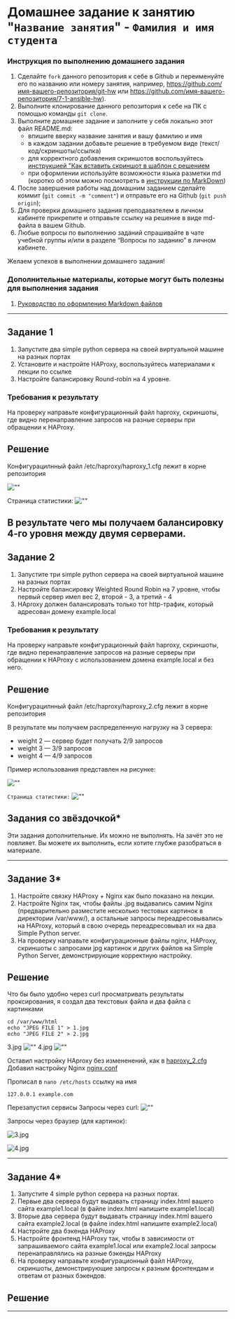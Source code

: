 # Домашнее задание к занятию "`Название занятия`" - `Фамилия и имя студента`


### Инструкция по выполнению домашнего задания

   1. Сделайте `fork` данного репозитория к себе в Github и переименуйте его по названию или номеру занятия, например, https://github.com/имя-вашего-репозитория/git-hw или  https://github.com/имя-вашего-репозитория/7-1-ansible-hw).
   2. Выполните клонирование данного репозитория к себе на ПК с помощью команды `git clone`.
   3. Выполните домашнее задание и заполните у себя локально этот файл README.md:
      - впишите вверху название занятия и вашу фамилию и имя
      - в каждом задании добавьте решение в требуемом виде (текст/код/скриншоты/ссылка)
      - для корректного добавления скриншотов воспользуйтесь [инструкцией "Как вставить скриншот в шаблон с решением](https://github.com/netology-code/sys-pattern-homework/blob/main/screen-instruction.md)
      - при оформлении используйте возможности языка разметки md (коротко об этом можно посмотреть в [инструкции  по MarkDown](https://github.com/netology-code/sys-pattern-homework/blob/main/md-instruction.md))
   4. После завершения работы над домашним заданием сделайте коммит (`git commit -m "comment"`) и отправьте его на Github (`git push origin`);
   5. Для проверки домашнего задания преподавателем в личном кабинете прикрепите и отправьте ссылку на решение в виде md-файла в вашем Github.
   6. Любые вопросы по выполнению заданий спрашивайте в чате учебной группы и/или в разделе “Вопросы по заданию” в личном кабинете.
   
Желаем успехов в выполнении домашнего задания!
   
### Дополнительные материалы, которые могут быть полезны для выполнения задания

1. [Руководство по оформлению Markdown файлов](https://gist.github.com/Jekins/2bf2d0638163f1294637#Code)

---

## Задание 1

1. Запустите два simple python сервера на своей виртуальной машине на разных портах
2. Установите и настройте HAProxy, воспользуйтесь материалами к лекции по ссылке
3. Настройте балансировку Round-robin на 4 уровне.

### Требования к результату
 На проверку направьте конфигурационный файл haproxy, скриншоты, где видно перенаправление запросов на разные серверы при обращении к HAProxy.

## Решение

Конфигурацилнный файл /etc/haproxy/haproxy_1.cfg лежит в корне репозитория

![""](https://github.com/radiomost/load-balansing/blob/main/img/img21.png)

Страница статистики:
![""](https://github.com/radiomost/load-balansing/blob/main/img/img22.png)

В результате чего мы получаем балансировку 4-го уровня между двумя серверами.
---

## Задание 2

1. Запустите три simple python сервера на своей виртуальной машине на разных портах
2. Настройте балансировку Weighted Round Robin на 7 уровне, чтобы первый сервер имел вес 2, второй - 3, а третий - 4
3. HAproxy должен балансировать только тот http-трафик, который адресован домену example.local

### Требования к результату

На проверку направьте конфигурационный файл haproxy, скриншоты, где видно перенаправление запросов на разные серверы при обращении к HAProxy c использованием домена example.local и без него.

## Решение

Конфигурацилнный файл /etc/haproxy/haproxy_2.cfg лежит в корне репозитория

В результате мы получаем распределенную нагрузку на 3 сервера:

* weight 2 — сервер будет получать 2/9 запросов
* weight 3 — 3/9 запросов
* weight 4 — 4/9 запросов

Пример использования представлен на рисунке:

![""](https://github.com/radiomost/load-balansing/blob/main/img/img23.png)

`Страница статистики:`
![""](https://github.com/radiomost/load-balansing/blob/main/img/img24.png)



## Задания со звёздочкой*

Эти задания дополнительные. Их можно не выполнять. На зачёт это не повлияет. Вы можете их выполнить, если хотите глубже разобраться в материале.

---

## Задание 3*
1. Настройте связку HAProxy + Nginx как было показано на лекции.
2. Настройте Nginx так, чтобы файлы .jpg выдавались самим Nginx (предварительно разместите несколько тестовых картинок в директории /var/www/), а остальные запросы переадресовывались на HAProxy, который в свою очередь переадресовывал их на два Simple Python server.
3. На проверку направьте конфигурационные файлы nginx, HAProxy, скриншоты с запросами jpg картинок и других файлов на Simple Python Server, демонстрирующие корректную настройку.

## Решение

Что бы было удобно через curl просматривать результаты проксирования, я создал два текстовых файла и два файла с картинками

```
cd /var/www/html
echo "JPEG FILE 1" > 1.jpg
echo "JPEG FILE 2" > 2.jpg

```
3.jpg
![""](https://github.com/radiomost/load-balansing/blob/main/img/3.jpg)
4.jpg
![""](https://github.com/radiomost/load-balansing/blob/main/img/4.jpg)

Оставил настройку HAproxy без измененений, как в [haproxy_2.cfg](https://github.com/radiomost/load-balansing/blob/main/haproxy_2.cfg) 
Добавил настройку Nginx [nginx.conf](https://github.com/radiomost/load-balansing/blob/main/nginx.conf)

Прописал в `nano /etc/hosts` ссылку на имя

```
127.0.0.1 example.com
```
Перезапустил сервисы 
Запросы через curl:
![""](https://github.com/radiomost/load-balansing/blob/main/img/25.png)

Запросы через браузер (для картинок):

![3.jpg](https://github.com/radiomost/load-balansing/blob/main/img/26.png)


![4.jpg](https://github.com/radiomost/load-balansing/blob/main/img/27.png)

---

## Задание 4*
1. Запустите 4 simple python сервера на разных портах.
2. Первые два сервера будут выдавать страницу index.html вашего сайта example1.local (в файле index.html напишите example1.local)
3. Вторые два сервера будут выдавать страницу index.html вашего сайта example2.local (в файле index.html напишите example2.local)
4. Настройте два бэкенда HAProxy
5. Настройте фронтенд HAProxy так, чтобы в зависимости от запрашиваемого сайта example1.local или example2.local запросы перенаправлялись на разные бэкенды HAProxy
6. На проверку направьте конфигурационный файл HAProxy, скриншоты, демонстрирующие запросы к разным фронтендам и ответам от разных бэкендов.

## Решение

---